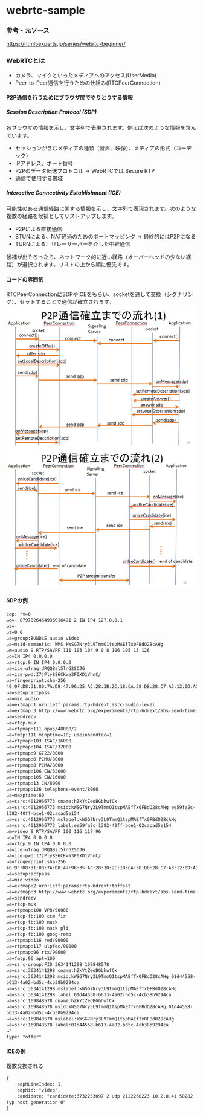# webrtc-sample

### 参考・元ソース
<https://html5experts.jp/series/webrtc-beginner/>

### WebRTCとは
* カメラ、マイクといったメディアへのアクセス(UserMedia)
* Peer-to-Peer通信を行うための仕組み(RTCPeerConnection)

#### P2P通信を行うためにブラウザ間でやりとりする情報

##### Session Description Protocol (SDP)

各ブラウザの情報を示し、文字列で表現されます。例えば次のような情報を含んでいます。

* セッションが含むメディアの種類（音声、映像）、メディアの形式（コーデック）
* IPアドレス、ポート番号
* P2Pのデータ転送プロトコル → WebRTCでは Secure RTP
* 通信で使用する帯域

##### Interactive Connectivity Establishment (ICE)

可能性のある通信経路に関する情報を示し、文字列で表現されます。次のような複数の経路を候補としてリストアップします。

* P2Pによる直接通信
* STUNによる、NAT通過のためのポートマッピング → 最終的にはP2Pになる
* TURNによる、リレーサーバーを介した中継通信

候補が出そろったら、ネットワーク的に近い経路（オーバーヘッドの少ない経路）が選択されます。リストの上から順に優先です。

#### コードの雰囲気

RTCPeerConnectionにSDPやICEをもらい、socketを通して交換（シグナリング）、セットすることで通信が確立されます。
![シグナリング１](/signaling_sdp.png)
![シグナリング２](/signaling_ice.png)

#### SDPの例

    sdp: "v=0
    ↵o=- 8797826464936016491 2 IN IP4 127.0.0.1
    ↵s=-
    ↵t=0 0
    ↵a=group:BUNDLE audio video
    ↵a=msid-semantic: WMS kWSG7Nry3L9TmmQ1tspMAEfTx0FBdO28cAHg
    ↵m=audio 9 RTP/SAVPF 111 103 104 9 0 8 106 105 13 126
    ↵c=IN IP4 0.0.0.0
    ↵a=rtcp:9 IN IP4 0.0.0.0
    ↵a=ice-ufrag:dRQQBsl5lnG2SOJG
    ↵a=ice-pwd:I7jPly8S6CKwa3F0XD1VhnC/
    ↵a=fingerprint:sha-256 40:9F:D8:31:80:7A:D8:47:96:35:AC:28:3B:2C:18:CA:38:D8:28:C7:A3:12:0D:A0:E6:A6:A2:9B:FC:13:80:16
    ↵a=setup:actpass
    ↵a=mid:audio
    ↵a=extmap:1 urn:ietf:params:rtp-hdrext:ssrc-audio-level
    ↵a=extmap:3 http://www.webrtc.org/experiments/rtp-hdrext/abs-send-time
    ↵a=sendrecv
    ↵a=rtcp-mux
    ↵a=rtpmap:111 opus/48000/2
    ↵a=fmtp:111 minptime=10; useinbandfec=1
    ↵a=rtpmap:103 ISAC/16000
    ↵a=rtpmap:104 ISAC/32000
    ↵a=rtpmap:9 G722/8000
    ↵a=rtpmap:0 PCMU/8000
    ↵a=rtpmap:8 PCMA/8000
    ↵a=rtpmap:106 CN/32000
    ↵a=rtpmap:105 CN/16000
    ↵a=rtpmap:13 CN/8000
    ↵a=rtpmap:126 telephone-event/8000
    ↵a=maxptime:60
    ↵a=ssrc:4012966773 cname:hZkYtZeoBGbhwfCx
    ↵a=ssrc:4012966773 msid:kWSG7Nry3L9TmmQ1tspMAEfTx0FBdO28cAHg ee59fa2c-1382-40ff-bce1-02cacad5e154
    ↵a=ssrc:4012966773 mslabel:kWSG7Nry3L9TmmQ1tspMAEfTx0FBdO28cAHg
    ↵a=ssrc:4012966773 label:ee59fa2c-1382-40ff-bce1-02cacad5e154
    ↵m=video 9 RTP/SAVPF 100 116 117 96
    ↵c=IN IP4 0.0.0.0
    ↵a=rtcp:9 IN IP4 0.0.0.0
    ↵a=ice-ufrag:dRQQBsl5lnG2SOJG
    ↵a=ice-pwd:I7jPly8S6CKwa3F0XD1VhnC/
    ↵a=fingerprint:sha-256 40:9F:D8:31:80:7A:D8:47:96:35:AC:28:3B:2C:18:CA:38:D8:28:C7:A3:12:0D:A0:E6:A6:A2:9B:FC:13:80:16
    ↵a=setup:actpass
    ↵a=mid:video
    ↵a=extmap:2 urn:ietf:params:rtp-hdrext:toffset
    ↵a=extmap:3 http://www.webrtc.org/experiments/rtp-hdrext/abs-send-time
    ↵a=sendrecv
    ↵a=rtcp-mux
    ↵a=rtpmap:100 VP8/90000
    ↵a=rtcp-fb:100 ccm fir
    ↵a=rtcp-fb:100 nack
    ↵a=rtcp-fb:100 nack pli
    ↵a=rtcp-fb:100 goog-remb
    ↵a=rtpmap:116 red/90000
    ↵a=rtpmap:117 ulpfec/90000
    ↵a=rtpmap:96 rtx/90000
    ↵a=fmtp:96 apt=100
    ↵a=ssrc-group:FID 3634141298 169848578
    ↵a=ssrc:3634141298 cname:hZkYtZeoBGbhwfCx
    ↵a=ssrc:3634141298 msid:kWSG7Nry3L9TmmQ1tspMAEfTx0FBdO28cAHg 01d44558-b613-4a02-bd5c-4cb38b9294ca
    ↵a=ssrc:3634141298 mslabel:kWSG7Nry3L9TmmQ1tspMAEfTx0FBdO28cAHg
    ↵a=ssrc:3634141298 label:01d44558-b613-4a02-bd5c-4cb38b9294ca
    ↵a=ssrc:169848578 cname:hZkYtZeoBGbhwfCx
    ↵a=ssrc:169848578 msid:kWSG7Nry3L9TmmQ1tspMAEfTx0FBdO28cAHg 01d44558-b613-4a02-bd5c-4cb38b9294ca
    ↵a=ssrc:169848578 mslabel:kWSG7Nry3L9TmmQ1tspMAEfTx0FBdO28cAHg
    ↵a=ssrc:169848578 label:01d44558-b613-4a02-bd5c-4cb38b9294ca
    ↵"
    type: "offer"

#### ICEの例
複数交換される

    {
        sdpMLineIndex: 1,
        sdpMid: "video",
        candidate: "candidate:3732253097 2 udp 2122260223 10.2.0.41 58282 typ host generation 0"
    }
